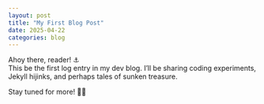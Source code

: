 ```yaml
---
layout: post
title: "My First Blog Post"
date: 2025-04-22
categories: blog
---
```


Ahoy there, reader! ⚓  
This be the first log entry in my dev blog. I’ll be sharing coding experiments, Jekyll hijinks, and perhaps tales of sunken treasure.

Stay tuned for more! 🏴‍☠️
